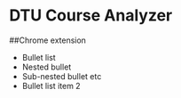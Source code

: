 # DTU Course Analyzer

##Chrome extension


  * Bullet list
  * Nested bullet
  * Sub-nested bullet etc
  * Bullet list item 2
